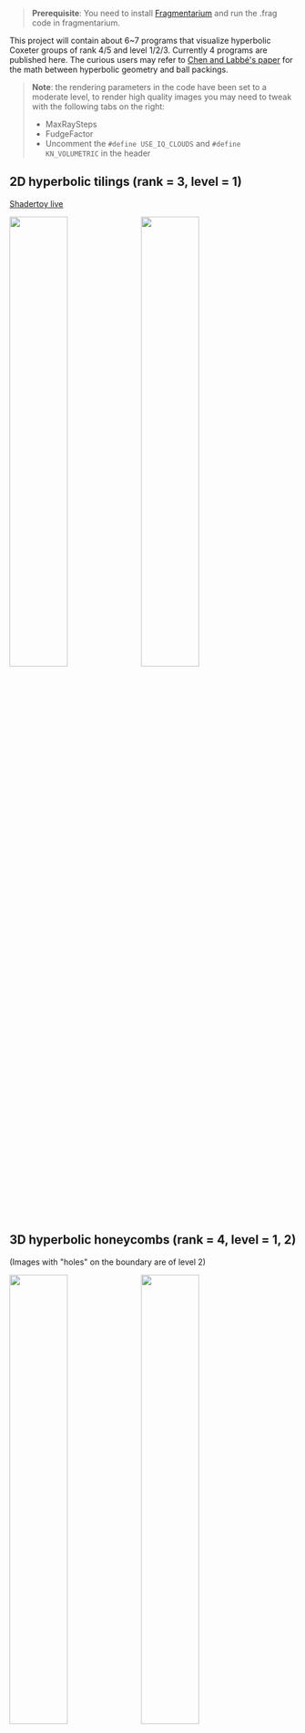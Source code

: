 > **Prerequisite**: You need to install [Fragmentarium](https://github.com/Syntopia/Fragmentarium) and run the .frag code in fragmentarium.

This project will contain about 6~7 programs that visualize hyperbolic Coxeter groups of rank 4/5 and level 1/2/3. Currently 4 programs are published here. The curious users may refer to [Chen and Labbé's paper](https://arxiv.org/abs/1310.8608) for the math between hyperbolic geometry and ball packings.

> **Note**: the rendering parameters in the code have been set to a moderate level, to render high quality images you may need to tweak with the following tabs on the right:
>
> + MaxRaySteps
> + FudgeFactor
> + Uncomment the `#define USE_IQ_CLOUDS` and `#define KN_VOLUMETRIC` in the header


## 2D hyperbolic tilings (rank = 3, level = 1)

[Shadertoy live](https://www.shadertoy.com/view/7dcXDB)

<img src="https://user-images.githubusercontent.com/23307174/137338871-2a885fe3-1574-4e76-a2f4-a118d06ab351.png" width="45%"></img> <img src="https://user-images.githubusercontent.com/23307174/137339107-a63d5ec2-20cb-4798-a58d-1cb094dbe47c.png" width="45%"></img> 

## 3D hyperbolic honeycombs (rank = 4, level = 1, 2)

(Images with "holes" on the boundary are of level 2)

<img src="https://user-images.githubusercontent.com/23307174/131051401-d97b7836-fd49-48b2-826a-7cec3d9e5977.png" width="45%"></img> <img src="https://user-images.githubusercontent.com/23307174/131051431-73d9a58c-4348-490c-bfb5-dcad80904b22.png" width="45%"></img> <img src="https://user-images.githubusercontent.com/23307174/131051442-8b0120cc-e9c0-4e4d-b0d1-f78b9617b091.png" width="45%"></img> <img src="https://user-images.githubusercontent.com/23307174/131051455-32b2f0fa-0ff2-4c8e-9abb-a17aa2087bf9.png" width="45%"></img> <img src="https://user-images.githubusercontent.com/23307174/131051476-43bc562e-6d26-4a16-a368-87157d2af8ab.png" width="45%"></img> <img src="https://user-images.githubusercontent.com/23307174/131051485-bdfc464b-fbc2-4844-be36-e91207c95ba7.png" width="45%"></img> <img src="https://user-images.githubusercontent.com/23307174/131051505-4654aa98-ae38-49f1-b397-d38ea8de602f.png" width="45%"></img> <img src="https://user-images.githubusercontent.com/23307174/131051509-2c29ca93-ff91-4a11-9aa5-5b7258b94e4e.png" width="45%"></img> <img src="https://user-images.githubusercontent.com/23307174/131051514-56d85ee1-f52e-455b-b6a9-02d710540f44.png" width="45%"></img> <img src="https://user-images.githubusercontent.com/23307174/131051519-2a5db2a2-af77-4b07-a4ea-b9b38c82fd6b.png" width="45%"></img> <img src="https://user-images.githubusercontent.com/23307174/131051528-5dfab8ad-cbd2-48a4-b114-b4e1bd195dfc.png" width="45%"></img> <img src="https://user-images.githubusercontent.com/23307174/131051669-17a7ee93-cc9b-44c0-b176-b603f9ab3404.png" width="45%"></img> <img src="https://user-images.githubusercontent.com/23307174/131051683-283114fd-87c9-4e04-a18e-16582015626e.png" width="45%"></img> <img src="https://user-images.githubusercontent.com/23307174/131051679-55074bf4-9945-464b-985b-c4be053c473c.png" width="45%"></img> <img src="https://user-images.githubusercontent.com/23307174/137326046-8a239cab-6760-4cfc-8ed7-67bf80b0ba67.png" width="45%"></img> 

## 2D circle packings (rank = 4, level = 2)

[Shadertoy live](https://www.shadertoy.com/view/WdGBz3)

<img src="https://user-images.githubusercontent.com/23307174/136644057-cf42394a-a407-4525-8b8f-e2678926458d.png" width="45%"></img> <img src="https://user-images.githubusercontent.com/23307174/136644066-60520470-9bc0-4e48-b7c8-dc32dad9b0c8.png" width="45%"></img> <img src="https://user-images.githubusercontent.com/23307174/136644075-e23ede99-e935-423c-a8ef-e980606b8a1e.png" width="45%"></img> <img src="https://user-images.githubusercontent.com/23307174/136644079-e3dd2b26-228d-41a5-93e6-f66e228a618d.png" width="45%"></img> <img src="https://user-images.githubusercontent.com/23307174/136644083-f671fc91-84ac-4d16-a235-095397e11266.png" width="45%"></img> <img src="https://user-images.githubusercontent.com/23307174/136644087-f3da996b-429e-4b31-9586-2deef957c25f.png" width="45%"></img> <img src="https://user-images.githubusercontent.com/23307174/136649503-9611cb87-bc68-4552-9bf6-6f9a71531029.png" width="45%"></img> <img src="https://user-images.githubusercontent.com/23307174/136649676-8a58050d-2312-4662-8f38-83d4469ddfe6.png" width="45%"></img> 

### Circle packings from platonic solids

In order (left to right, top to bottom): tetrahedron, cube, octahedron, dodecahedron, icosahedron.

<img src="https://user-images.githubusercontent.com/8331208/137447759-f7c71794-1a45-4c07-b96e-0a46f176c0f3.png" width="45%"></img> <img src="https://user-images.githubusercontent.com/8331208/137447819-a03b7915-4bac-409a-abe6-c8fa349f9ecf.png" width="45%"></img> <img src="https://user-images.githubusercontent.com/8331208/137447894-3c032241-52ec-4e57-a331-885c7bac551f.png" width="45%"></img> <img src="https://user-images.githubusercontent.com/8331208/137447957-71a1b37a-8bae-4b95-9f85-6235ae58f514.png" width="45%"></img> <img src="https://user-images.githubusercontent.com/8331208/137447648-a3f7b426-d534-4abf-b5f9-061233d468cb.png" width="45%"></img> 

## 2D slices of 3D ball packings (rank = 5, level = 2)

[Shadertoy live](https://www.shadertoy.com/view/NdK3zy)

<img src="https://user-images.githubusercontent.com/23307174/134768877-17c234ac-9ca4-4db9-a8e0-1f10e25151eb.png" width="45%"></img> <img src="https://user-images.githubusercontent.com/23307174/134768882-6d7dba22-8dd6-4d36-a43d-cd7760876c1d.png" width="45%"></img> <img src="https://user-images.githubusercontent.com/23307174/134768887-690e9973-0ecb-4533-bce5-1bbd206fea62.png" width="45%"></img> <img src="https://user-images.githubusercontent.com/23307174/134768890-2b0ae7ab-608f-4c19-81bd-1eb7f48a5f38.png" width="45%"></img> <img src="https://user-images.githubusercontent.com/23307174/134768892-f49fc79a-bd8d-41ab-99ee-e2ce127a2541.png" width="45%"></img> <img src="https://user-images.githubusercontent.com/23307174/134768895-4dc758e7-155a-465e-a019-829e101a27da.png" width="45%"></img> <img src="https://user-images.githubusercontent.com/23307174/134768897-463a0959-1868-4c53-b71a-18a3679831cb.png" width="45%"></img> <img src="https://user-images.githubusercontent.com/23307174/134768900-52370daa-cf21-4fe5-b6c0-93798d240a10.png" width="45%"></img> <img src="https://user-images.githubusercontent.com/23307174/134841424-9f4bc005-9fc8-41b2-9df3-20408e66af78.png" width="45%"></img> <img src="https://user-images.githubusercontent.com/23307174/134841439-7e0bc918-cb34-4b53-912e-d62dd376fe8e.png" width="45%"></img> <img src="https://user-images.githubusercontent.com/23307174/134841448-44da62f3-59ae-4640-8688-6a00b33ae714.jpeg" width="45%"></img> <img src="https://user-images.githubusercontent.com/23307174/134841453-b158c1bb-06de-4e18-ae34-0739504b2d50.jpeg" width="45%"></img> 

## Fractals from 3D ball clusters (rank = 5, level = 3)

<img src="https://user-images.githubusercontent.com/23307174/134768380-4ac1abe1-fb39-4a16-8b4d-b4152ebb7c62.png" width="45%"></img> <img src="https://user-images.githubusercontent.com/23307174/134768398-c22017da-7aac-497a-8b76-7cdc1732ccd7.png" width="45%"></img> <img src="https://user-images.githubusercontent.com/23307174/134768414-3ec34c1f-2728-4570-8348-6e05d73bed8c.png" width="45%"></img> <img src="https://user-images.githubusercontent.com/23307174/134768433-92a87e12-32f2-4685-89a4-b0cc20d05e61.png" width="45%"></img> <img src="https://user-images.githubusercontent.com/23307174/134807646-1fa40b62-927e-479c-b9dd-dddcc9c6ad26.png" width="45%"></img> <img src="https://user-images.githubusercontent.com/23307174/134812638-1fa41d7f-cf64-4d7d-bab6-a0345e1cc74e.png" width="45%"></img> <img src="https://user-images.githubusercontent.com/23307174/134965720-617ca96c-8f5f-4977-a9c8-1f8282e0cea3.png" width="45%"></img> <img src="https://user-images.githubusercontent.com/23307174/134814347-eee983bf-9b46-4121-96a5-9dd1274baa0a.png" width="45%"></img> <img src="https://user-images.githubusercontent.com/23307174/137325726-f022570c-4d3d-4339-8356-bb05117c81a1.png" width="45%"></img>

# Authors

+ [Chen Hao](https://twitter.com/Chen_Hao)
+ [Zhao Liang](https://twitter.com/neozhaoliang)
+ [Abdelaziz Nait Merzouk](https://twitter.com/FfKnighty)
